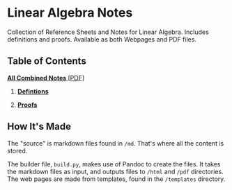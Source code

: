 # Linear Algebra Notes

Collection of Reference Sheets and Notes for Linear Algebra.  Includes definitions and proofs. Available as both Webpages and PDF files.

## Table of Contents

[**All Combined Notes** [PDF]](https://fractalbach.github.io/linear-algebra-notes/pdf/combined)

1. [**Defintions**](https://fractalbach.github.io/linear-algebra-notes/html/1defs.html)

2. [**Proofs**](https://fractalbach.github.io/linear-algebra-notes/html/2proofs.html)



## How It's Made

The "source" is markdown files found in `/md`.  That's where all the content is stored.

The builder file, `build.py`, makes use of Pandoc to create the files. It takes the markdown files as input, and outputs files to `/html` and `/pdf` directories. The web pages are made from templates, found in the `/templates` directory.
